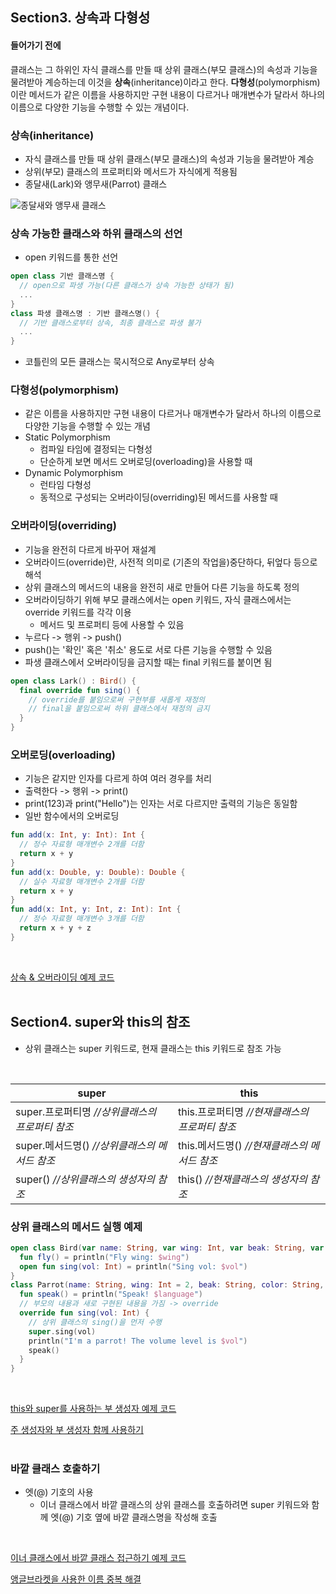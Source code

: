 ## Section3. 상속과 다형성
#### 들어가기 전에
클래스는 그 하위인 자식 클래스를 만들 때 상위 클래스(부모 클래스)의 속성과 기능을 물려받아 계승하는데 이것을 **상속**(inheritance)이라고 한다. **다형성**(polymorphism)이란 메서드가 같은 이름을 사용하지만 구현 내용이 다르거나 매개변수가 달라서 하나의 이름으로 다양한 기능을 수행할 수 있는 개념이다.

### 상속(inheritance)
- 자식 클래스를 만들 때 상위 클래스(부모 클래스)의 속성과 기능을 물려받아 계승
- 상위(부모) 클래스의 프로퍼티와 메서드가 자식에게 적용됨
- 종달새(Lark)와 앵무새(Parrot) 클래스

![종달새와 앵무새 클래스](https://user-images.githubusercontent.com/57928612/107181327-f14ec800-6a1d-11eb-8e9d-6adfb691c7de.png)

### 상속 가능한 클래스와 하위 클래스의 선언
- open 키워드를 통한 선언
```kotlin
open class 기반 클래스명 {
  // open으로 파생 가능(다른 클래스가 상속 가능한 상태가 됨)
  ...
}
class 파생 클래스명 : 기반 클래스명() {
  // 기반 클래스로부터 상속, 최종 클래스로 파생 불가
  ...
}
```
- 코틀린의 모든 클래스는 묵시적으로 Any로부터 상속

### 다형성(polymorphism)
- 같은 이름을 사용하지만 구현 내용이 다르거나 매개변수가 달라서 하나의 이름으로 다양한 기능을 수행할 수 있는 개념
- Static Polymorphism
  - 컴파일 타임에 결정되는 다형성
  - 단순하게 보면 메서드 오버로딩(overloading)을 사용할 때
- Dynamic Polymorphism
  - 런타임 다형성
  - 동적으로 구성되는 오버라이딩(overriding)된 메서드를 사용할 때

### 오버라이딩(overriding)
- 기능을 완전히 다르게 바꾸어 재설계
- 오버라이드(override)란, 사전적 의미로 (기존의 작업을)중단하다, 뒤엎다 등으로 해석
- 상위 클래스의 메서드의 내용을 완전히 새로 만들어 다른 기능을 하도록 정의
- 오버라이딩하기 위해 부모 클래스에서는 open 키워드, 자식 클래스에서는 override 키워드를 각각 이용
  - 메서드 및 프로퍼티 등에 사용할 수 있음
- 누르다 -> 행위 -> push()
- push()는 '확인' 혹은 '취소' 용도로 서로 다른 기능을 수행할 수 있음
- 파생 클래스에서 오버라이딩을 금지할 때는 final 키워드를 붙이면 됨
```kotlin
open class Lark() : Bird() {
  final override fun sing() {
    // override를 붙임으로써 구현부를 새롭게 재정의
    // final을 붙임으로써 하위 클래스에서 재정의 금지
  }
}
```

### 오버로딩(overloading)
- 기능은 같지만 인자를 다르게 하여 여러 경우를 처리
- 출력한다 -> 행위 -> print()
- print(123)과 print("Hello")는 인자는 서로 다르지만 출력의 기능은 동일함
- 일반 함수에서의 오버로딩
```kotlin
fun add(x: Int, y: Int): Int {
  // 정수 자료형 매개변수 2개를 더함
  return x + y
}
fun add(x: Double, y: Double): Double {
  // 실수 자료형 매개변수 2개를 더함
  return x + y
}
fun add(x: Int, y: Int, z: Int): Int {
  // 정수 자료형 매개변수 3개를 더함
  return x + y + z
}
```

<br>

[상속 & 오버라이딩 예제 코드](https://github.com/LAH1203/Kotlin_study/blob/main/BirdChildClasses.kt)
<br><br>

## Section4. super와 this의 참조
- 상위 클래스는 super 키워드로, 현재 클래스는 this 키워드로 참조 가능
<br>

| super | this |
| ----- | ----- |
| super.프로퍼티명  *//상위클래스의 프로퍼티 참조* | this.프로퍼티명  *//현재클래스의 프로퍼티 참조* |
| super.메서드명()  *//상위클래스의 메서드 참조* | this.메서드명()  *//현재클래스의 메서드 참조* |
| super()  *//상위클래스의 생성자의 참조* | this()  *//현재클래스의 생성자의 참조* |

### 상위 클래스의 메서드 실행 예제
```kotlin
open class Bird(var name: String, var wing: Int, var beak: String, var color: String) {
  fun fly() = println("Fly wing: $wing")
  open fun sing(vol: Int) = println("Sing vol: $vol")
}
class Parrot(name: String, wing: Int = 2, beak: String, color: String, var language: String = "natural") : Bird(name, wing, beak, color) {
  fun speak() = println("Speak! $language")
  // 부모의 내용과 새로 구현된 내용을 가짐 -> override
  override fun sing(vol: Int) {
    // 상위 클래스의 sing()을 먼저 수행
    super.sing(vol)
    println("I'm a parrot! The volume level is $vol")
    speak()
  }
}
```
<br>

[this와 super를 사용하는 부 생성자 예제 코드](https://github.com/LAH1203/Kotlin_study/blob/main/PersonThisSuper.kt)
<br>

[주 생성자와 부 생성자 함께 사용하기](https://github.com/LAH1203/Kotlin_study/blob/main/PersonPriSeconRef.kt)
<br><br>

### 바깥 클래스 호출하기
- 엣(@) 기호의 사용
  - 이너 클래스에서 바깥 클래스의 상위 클래스를 호출하려면 super 키워드와 함께 엣(@) 기호 옆에 바깥 클래스명을 작성해 호출
<br>

[이너 클래스에서 바깥 클래스 접근하기 예제 코드](https://github.com/LAH1203/Kotlin_study/blob/main/InnerClassRef.kt)
<br>

[앵글브라켓을 사용한 이름 중복 해결](https://github.com/LAH1203/Kotlin_study/blob/main/AngleBracketTest.kt)
<br><br>

